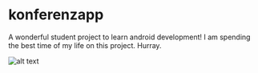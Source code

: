 # konferenzapp

A wonderful student project to learn android development! I am spending the best time of my life on this project. Hurray.


![alt text](https://i.gyazo.com/082a78ddca56e71cb464786831296735.png)